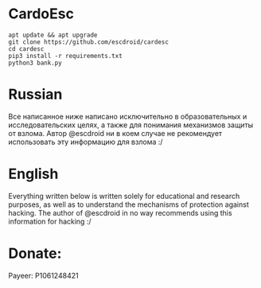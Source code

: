 # CardoEsc
    apt update && apt upgrade
    git clone https://github.com/escdroid/cardesc
    cd cardesc
    pip3 install -r requirements.txt
    python3 bank.py
# Russian
Все написанное ниже написано исключительно в образовательных и исследовательских целях, а также для понимания механизмов защиты от взлома. Автор @escdroid ни в коем случае не рекомендует использовать эту информацию для взлома :/

# English
Everything written below is written solely for educational and research purposes, as well as to understand the mechanisms of protection against hacking. The author of @escdroid in no way recommends using this information for hacking :/

# Donate:
Payeer: P1061248421
